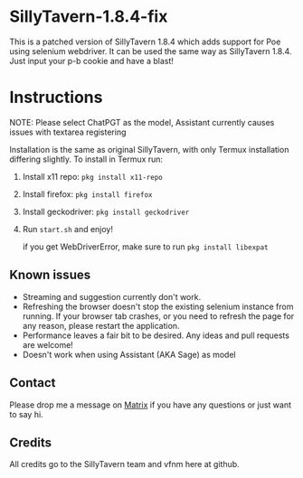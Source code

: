 # SillyTavern-1.8.4-fix

This is a patched version of SillyTavern 1.8.4 which adds support for Poe using selenium webdriver.
It can be used the same way as SillyTavern 1.8.4. Just input your p-b cookie and have a blast!

# Instructions

NOTE: Please select ChatPGT as the model, Assistant currently causes issues with textarea registering

Installation is the same as original SillyTavern, with only Termux installation differing slightly.
To install in Termux run:
1. Install x11 repo: `pkg install x11-repo`
2. Install firefox: `pkg install firefox`
3. Install geckodriver: `pkg install geckodriver`
4. Run `start.sh` and enjoy!

   if you get WebDriverError, make sure to run `pkg install libexpat`

## Known issues
- Streaming and suggestion currently don't work.
- Refreshing the browser doesn't stop the existing selenium instance from running. If your browser tab crashes, or you need to refresh the page for any reason, please restart the application.
- Performance leaves a fair bit to be desired. Any ideas and pull requests are welcome!
- Doesn't work when using Assistant (AKA Sage) as model

## Contact
Please drop me a message on [Matrix](https://matrix.to/#/@glizzychief:catgirl.cloud) if you have any questions or just want to say hi.

## Credits
All credits go to the SillyTavern team and vfnm here at github.
